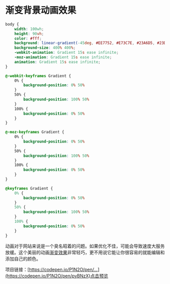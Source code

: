 # 渐变背景动画效果

```css
body {
	width: 100wh;
	height: 90vh;
	color: #fff;
	background: linear-gradient(-45deg, #EE7752, #E73C7E, #23A6D5, #23D5AB);
	background-size: 400% 400%;
	-webkit-animation: Gradient 15s ease infinite;
	-moz-animation: Gradient 15s ease infinite;
	animation: Gradient 15s ease infinite;
}

@-webkit-keyframes Gradient {
	0% {
		background-position: 0% 50%
	}
	50% {
		background-position: 100% 50%
	}
	100% {
		background-position: 0% 50%
	}
}

@-moz-keyframes Gradient {
	0% {
		background-position: 0% 50%
	}
	50% {
		background-position: 100% 50%
	}
	100% {
		background-position: 0% 50%
	}
}

@keyframes Gradient {
	0% {
		background-position: 0% 50%
	}
	50% {
		background-position: 100% 50%
	}
	100% {
		background-position: 0% 50%
	}
}
```

动画对于网站来说是一个臭名昭着的问题。如果优化不佳，可能会导致速度大服务放缓。这个美丽的动画[渐变效果](https://1stwebdesigner.com/css-gradients/)非常轻巧，更不用说它能让你很容易的就能编辑和添加自己的颜色。

项目链接：[https://codepen.io/P1N2O/pen/...](https://codepen.io/P1N2O/pen/pyBNzX)点击预览

